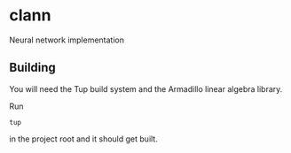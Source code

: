 clann
=====

Neural network implementation

Building
--------

You will need the Tup build system and the Armadillo linear algebra library.

Run

    tup

in the project root and it should get built.
